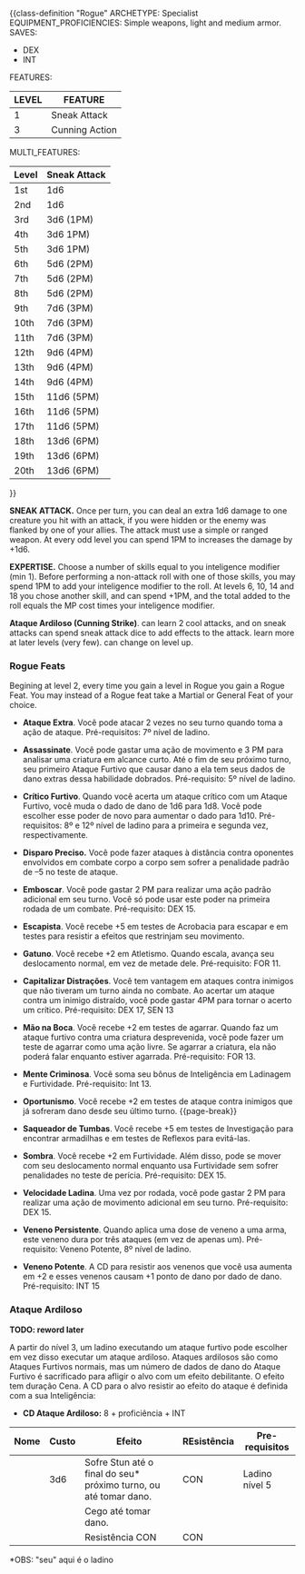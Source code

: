 {{class-definition "Rogue"
ARCHETYPE: Specialist
EQUIPMENT_PROFICIENCIES: Simple weapons, light and medium armor.
SAVES:
- DEX
- INT

FEATURES:

| LEVEL | FEATURE        |
| ----- | -------------- |
| 1     | Sneak Attack   |
| 3     | Cunning Action |

MULTI_FEATURES:

| Level | Sneak Attack |
| ----- | ------------ |
| 1st   | 1d6          |
| 2nd   | 1d6          |
| 3rd   | 3d6 (1PM)    | 
| 4th   | 3d6 1PM)     |
| 5th   | 3d6 1PM)     |
| 6th   | 5d6 (2PM)    |
| 7th   | 5d6 (2PM)    |
| 8th   | 5d6 (2PM)    |
| 9th   | 7d6 (3PM)    |
| 10th  | 7d6 (3PM)    |
| 11th  | 7d6 (3PM)    |
| 12th  | 9d6 (4PM)    |
| 13th  | 9d6 (4PM)    |
| 14th  | 9d6 (4PM)    |
| 15th  | 11d6 (5PM)   |
| 16th  | 11d6 (5PM)   |
| 17th  | 11d6 (5PM)   |
| 18th  | 13d6 (6PM)   |
| 19th  | 13d6 (6PM)   |
| 20th  | 13d6 (6PM)   |

}}

**SNEAK ATTACK.** Once per turn, you can deal an extra 1d6 damage to one creature you hit with an attack, if you were hidden or the enemy was flanked by one of your allies. The attack must use a simple or ranged weapon. At every odd level you can spend 1PM to increases the damage by +1d6.

**EXPERTISE.** Choose a number of skills equal to you inteligence modifier (min 1). Before performing a non-attack roll with one of those skills, you may spend 1PM to add your inteligence modifier to the roll. At levels 6, 10, 14 and 18 you chose another skill, and can spend +1PM, and the total added to the roll equals the MP cost times your inteligence modifier.

**Ataque Ardiloso (Cunning Strike)**. can learn 2 cool attacks, and on sneak attacks can spend sneak attack dice to add effects to the attack. learn more at later levels (very few). can change on level up.

### Rogue Feats

Begining at level 2, every time you gain a level in Rogue you gain a Rogue Feat. You may instead of a Rogue feat take a Martial or General Feat of your choice.

- **Ataque Extra**. Você pode atacar 2 vezes no seu turno quando toma a ação de ataque. Pré-requisitos: 7º nível de ladino.

- **Assassinate**. Você pode gastar uma ação de movimento e 3 PM para analisar uma criatura em alcance curto. Até o fim de seu próximo turno, seu primeiro Ataque Furtivo que causar dano a ela tem seus dados de dano extras dessa habilidade dobrados. Pré-requisito: 5º nível de ladino.

- **Crítico Furtivo**. Quando você acerta um ataque crítico com um Ataque Furtivo, você muda o dado de dano de 1d6 para 1d8. Você pode escolher esse poder de novo para aumentar o dado para 1d10. Pré-requisitos: 8º e 12º nível de ladino para a primeira e segunda vez, respectivamente.

- **Disparo Preciso.** Você pode fazer ataques à distância contra oponentes envolvidos em combate corpo a corpo sem sofrer a penalidade padrão de –5 no teste de ataque.

- **Emboscar**. Você pode gastar 2 PM para realizar uma ação padrão adicional em seu turno. Você só pode usar este poder na primeira rodada de um combate. Pré-requisito: DEX 15.

- **Escapista**. Você recebe +5 em testes de Acrobacia para escapar e em testes para resistir a efeitos que restrinjam seu movimento.

- **Gatuno**. Você recebe +2 em Atletismo. Quando escala, avança seu deslocamento normal, em vez de metade dele. Pré-requisito: FOR 11.

- **Capitalizar Distrações**. Você tem vantagem em ataques contra inimigos que não tiveram um turno ainda no combate. Ao acertar um ataque contra um inimigo distraído, você pode gastar 4PM para tornar o acerto um crítico. Pré-requisito: DEX 17, SEN 13
  
- **Mão na Boca**. Você recebe +2 em testes de agarrar. Quando faz um ataque furtivo contra uma criatura desprevenida, você pode fazer um teste de agarrar como uma ação livre. Se agarrar a criatura, ela não poderá falar enquanto estiver agarrada. Pré-requisito: FOR 13.

- **Mente Criminosa**. Você soma seu bônus de Inteligência em Ladinagem e Furtividade. Pré-requisito: Int 13.

- **Oportunismo**. Você recebe +2 em testes de ataque contra inimigos que já sofreram dano desde seu último turno.
{{page-break}}
- **Saqueador de Tumbas**. Você recebe +5 em testes de Investigação para encontrar armadilhas e em testes de Reflexos para evitá-las.

- **Sombra**. Você recebe +2 em Furtividade. Além disso, pode se mover com seu deslocamento normal enquanto usa Furtividade sem sofrer penalidades no teste de perícia. Pré-requisito: DEX 15.

- **Velocidade Ladina**. Uma vez por rodada, você pode gastar 2 PM para realizar uma ação de movimento adicional em seu turno. Pré-requisito: DEX 15.

- **Veneno Persistente**. Quando aplica uma dose de veneno a uma arma, este veneno dura por três ataques (em vez de apenas um). Pré-requisito: Veneno Potente, 8º nível de ladino.

- **Veneno Potente**. A CD para resistir aos venenos que você usa aumenta em +2 e esses venenos causam +1 ponto de dano por dado de dano. Pré-requisito: INT 15

### Ataque Ardiloso

**TODO: reword later**

A partir do nível 3, um ladino executando um ataque furtivo pode escolher em vez disso executar um ataque ardiloso. Ataques ardilosos são como Ataques Furtivos normais, mas um número de dados de dano do Ataque Furtivo é sacrificado para afligir o alvo com um efeito debilitante. O efeito tem duração Cena. A CD para o alvo resistir ao efeito do ataque é definida com a sua Inteligência:

- **CD Ataque Ardiloso:**  8 + proficiência + INT

| Nome | Custo | Efeito                                                            | REsistência | Pre-requisitos |
| ---- | ----- | ----------------------------------------------------------------- | ----------- | -------------- |
|      | 3d6   | Sofre Stun até o final do seu\* próximo turno, ou até tomar dano. | CON         | Ladino nível 5 |
|      |       | Cego até tomar dano.                                              |             |                |
|      |       | Resistência CON                                                   | CON         |                |

\*OBS: "seu" aqui é o ladino
